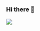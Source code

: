 ### Hi there 👋


![](https://media2.giphy.com/media/v1.Y2lkPTc5MGI3NjExZDFmMTg4OTNhNDc1ODU0ZmM1NjAxM2YzYWIzZTY4NDA0YTEwMjMwMCZjdD1n/ZAaaCK5RhUWxG/giphy.gif")
